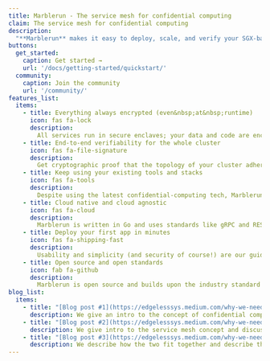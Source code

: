 ```yaml
---
title: Marblerun - The service mesh for confidential computing
claim: The service mesh for confidential computing
description:
  "**Marblerun** makes it easy to deploy, scale, and verify your SGX-based apps on vanilla Kubernetes. Think Istio/Consul/Linkerd for [confidential computing](https://confidentialcomputing.io/). It's open source, written in Go, and truely cloud native."
buttons:
  get_started:
    caption: Get started →
    url: '/docs/getting-started/quickstart/'
  community:
    caption: Join the community
    url: '/community/'
features_list:
  items:
    - title: Everything always encrypted (even&nbsp;at&nbsp;runtime)
      icon: fas fa-lock
      description:
        All services run in secure enclaves; your data and code are encrypted even at runtime. Between enclaves, data is transmitted via mTLS.
    - title: End-to-end verifiability for the whole cluster
      icon: fas fa-file-signature
      description:
        Get cryptographic proof that the topology of your cluster adheres to a Manifest defined in simple JSON.
    - title: Keep using your existing tools and stacks
      icon: fas fa-tools
      description:
        Despite using the latest confidential-computing tech, Marblerun works frictionless with [K8s](https://kubernetes.io/), [Helm](https://helm.sh/) and normal services meshes like [Istio](https://istio.io/) or [Linkerd](https://linkerd.io/).
    - title: Cloud native and cloud agnostic
      icon: fas fa-cloud
      description:
        Marblerun is written in Go and uses standards like gRPC and REST. It scales and secures your apps in any cloud that has Intel SGX - like [Azure](https://azure.microsoft.com/en-us/solutions/confidential-compute/).
    - title: Deploy your first app in minutes
      icon: fas fa-shipping-fast
      description:
        Usability and simplicity (and security of course!) are our guiding principles. Porting and deploying existing distributed Go apps only takes a few [simple steps](/docs/getting-started/quickstart).
    - title: Open source and open standards
      icon: fab fa-github
      description:
        Marblerun is open source and builds upon the industry standard [Open Enclave](https://openenclave.io/sdk/). It has native support for [EGo](https://www.ego.dev/) based services. In the future, it will also support [Graphene](https://github.com/oscarlab/graphene).
blog_list:
  items:
    - title: "[Blog post #1](https://edgelesssys.medium.com/why-we-need-a-service-mesh-for-confidential-computing-part-1-3-28f4bd6df679)"
      description: We give an intro to the concept of confidential computing.
    - title: "[Blog post #2](https://edgelesssys.medium.com/why-we-need-a-service-mesh-for-confidential-computing-part-2-3-c417fa581ef5)"
      description: We give intro to the service mesh concept and discuss crucial properties in the context of confidential computing.
    - title: "[Blog post #3](https://edgelesssys.medium.com/why-we-need-a-service-mesh-for-confidential-computing-part-3-3-ffc00b2c3508)"
      description: We describe how the two fit together and describe the key features and architecture of Marblerun.
---
```

